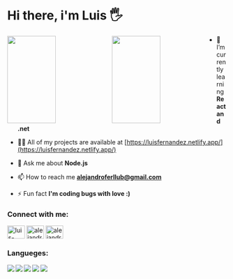 # Hi there, i'm Luis 🖐


<img align="left" height="200" width="47%" src="https://github-readme-stats.vercel.app/api?username=luisferllub230&show_icons=true&theme=dark" />
<img align="left" height="200" width="47%" src="https://github-readme-stats.vercel.app/api/top-langs/?username=luisferllub230&layout=compact" />




- 🌱 I’m currently learning **React and .net**

- 👨‍💻 All of my projects are available at [https://luisfernandez.netlify.app/](https://luisfernandez.netlify.app/)

- 💬 Ask me about **Node.js**

- 📫 How to reach me **alejandroferllub@gmail.com**

- ⚡ Fun fact **I'm coding bugs with love :)**

<h3 align="left">Connect with me:</h3>
<p align="left">
<a href="https://linkedin.com/in/luis-fernandez-lluberes" target="blank"><img align="center" src="https://raw.githubusercontent.com/rahuldkjain/github-profile-readme-generator/master/src/images/icons/Social/linked-in-alt.svg" alt="luis-fernandez-lluberes" height="30" width="40" /></a>
<a href="https://fb.com/alejandro fernandez" target="blank"><img align="center" src="https://raw.githubusercontent.com/rahuldkjain/github-profile-readme-generator/master/src/images/icons/Social/facebook.svg" alt="alejandro fernandez" height="30" width="40" /></a>
<a href="https://instagram.com/alejandro_ferllub" target="blank"><img align="center" src="https://raw.githubusercontent.com/rahuldkjain/github-profile-readme-generator/master/src/images/icons/Social/instagram.svg" alt="alejandro_ferllub" height="30" width="40" /></a>
</p>

<h3 align="left">Langueges:</h3>
<img align="left" src="https://img.shields.io/badge/.NET-5C2D91?style=for-the-badge&logo=.net&logoColor=white" />
<img align="left" src="https://img.shields.io/badge/NPM-%23000000.svg?style=for-the-badge&logo=npm&logoColor=white" />
<img align="left" src="https://img.shields.io/badge/node.js-6DA55F?style=for-the-badge&logo=node.js&logoColor=white" />
<img align="left" src="https://img.shields.io/badge/javascript-%23323330.svg?style=for-the-badge&logo=javascript&logoColor=%23F7DF1E" />
<img align="left" src="https://img.shields.io/badge/react-%2320232a.svg?style=for-the-badge&logo=react&logoColor=%2361DAFB" />

